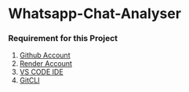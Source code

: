 # Whatsapp-Chat-Analyser

### Requirement for this Project

1. [Github Account](https://github.com)
2. [Render Account](https://render.com/)
3. [VS CODE IDE](https://code.visualstudio.com/)
4. [GitCLI](https://git-scm.com/book/en/v2/Getting-Started-The-Command-Line)
